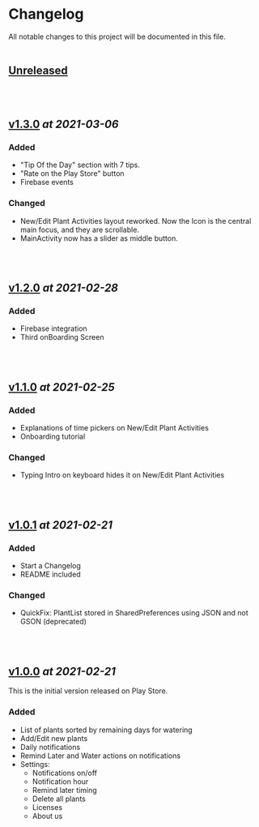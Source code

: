 # Changelog

All notable changes to this project will be documented in this file. <br> <br>

<!---           TEMPLATE

## [vX.X.X] _at 2021-XX-XX_

### **Added**
- Random things added

### **Changed**
- Random things changed

### **Removed**
- Random removed stuff

<br> <br>

-->

<!---           TAGS            -->

[unreleased]: https://github.com/OscarCaro/Wateria/compare/master...development
[v1.3.0]: https://github.com/OscarCaro/Wateria/compare/v1.2.0...v1.3.0
[v1.2.0]: https://github.com/OscarCaro/Wateria/compare/v1.1.0...v1.2.0
[v1.1.0]: https://github.com/OscarCaro/Wateria/compare/v1.0.1...v1.1.0
[v1.0.1]: https://github.com/OscarCaro/Wateria/compare/v1.0.0...v1.0.1
[v1.0.0]: https://github.com/OscarCaro/Wateria/releases/tag/v1.0.0






## [Unreleased]



<br> <br>

<!---           ======================================================================            -->


## [v1.3.0] _at 2021-03-06_

### **Added**
- "Tip Of the Day" section with 7 tips.
- "Rate on the Play Store" button
- Firebase events

### **Changed**
- New/Edit Plant Activities layout reworked. Now the Icon is the central main focus, and they are scrollable.
- MainActivity now has a slider as middle button.

<br> <br>


<!---           ======================================================================            -->


## [v1.2.0] _at 2021-02-28_

### **Added**
- Firebase integration
- Third onBoarding Screen

<br> <br>
<!---           ======================================================================            -->


## [v1.1.0] _at 2021-02-25_

### **Added**
- Explanations of time pickers on New/Edit Plant Activities
- Onboarding tutorial

### **Changed**
- Typing Intro on keyboard hides it on New/Edit Plant Activities

<br> <br>

<!---           ======================================================================            -->


## [v1.0.1] _at 2021-02-21_

### **Added**
- Start a Changelog
- README included

### **Changed**
- QuickFix: PlantList stored in SharedPreferences using JSON and not GSON (deprecated)


<br> <br>


<!---           ======================================================================            -->


## [v1.0.0] _at 2021-02-21_
This is the initial version released on Play Store.

### **Added**
- List of plants sorted by remaining days for watering
- Add/Edit new plants
- Daily notifications
- Remind Later and Water actions on notifications
- Settings: 
    - Notifications on/off
    - Notification hour
    - Remind later timing
    - Delete all plants
    - Licenses
    - About us




